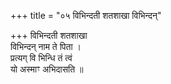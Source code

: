 +++
title = "०५ विभिन्दती शतशाखा विभिन्दन्"

+++
विभिन्दती शतशाखा  
विभिन्दन् नाम ते पिता ।  
प्रत्यग् वि भिन्धि तं त्वं  
यो अस्माꣳ अभिदासति ॥
